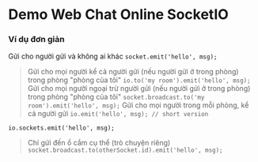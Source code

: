 # Demo Web Chat Online SocketIO

### Ví dụ đơn giản

Gửi cho người gửi và không ai khác
`
socket.emit('hello', msg);
`
> Gửi cho mọi người kể cả người gửi (nếu người gửi ở trong phòng) trong phòng "phòng của tôi"
`
io.to('my room').emit('hello', msg);
`
> Gửi cho mọi người ngoại trừ người gửi (nếu người gửi ở trong phòng) trong phòng "phòng của tôi"
`
socket.broadcast.to('my room').emit('hello', msg);
`
> Gửi cho mọi người trong mỗi phòng, kể cả người gửi
`
io.emit('hello', msg); // short version
`

`
io.sockets.emit('hello', msg);
`
> Chỉ gửi đến ổ cắm cụ thể (trò chuyện riêng)
`
socket.broadcast.to(otherSocket.id).emit('hello', msg);
`
